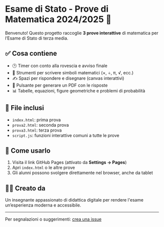 # Esame di Stato - Prove di Matematica 2024/2025 🧮

Benvenuto! Questo progetto raccoglie **3 prove interattive** di matematica per l’Esame di Stato di terza media.

## ✅ Cosa contiene

- 🕒 Timer con conto alla rovescia e avviso finale
- 🧮 Strumenti per scrivere simboli matematici (×, ÷, π, √, ecc.)
- ✍️ Spazi per rispondere e disegnare (canvas interattivi)
- 📄 Pulsante per generare un PDF con le risposte
- 📊 Tabelle, equazioni, figure geometriche e problemi di probabilità

## 📁 File inclusi

- `index.html`: prima prova
- `prova2.html`: seconda prova
- `prova3.html`: terza prova
- `script.js`: funzioni interattive comuni a tutte le prove

## 🚀 Come usarlo

1. Visita il link GitHub Pages (attivato da **Settings → Pages**)
2. Apri `index.html` o le altre prove
3. Gli alunni possono svolgere direttamente nel browser, anche da tablet

## 👩‍🏫 Creato da
Un insegnante appassionato di didattica digitale per rendere l'esame un’esperienza moderna e accessibile.

---

Per segnalazioni o suggerimenti: [crea una issue](https://github.com/tuo-username/esame-matematica/issues)

